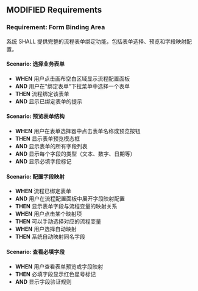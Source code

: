 ## MODIFIED Requirements

### Requirement: Form Binding Area
系统 SHALL 提供完整的流程表单绑定功能，包括表单选择、预览和字段映射配置。

#### Scenario: 选择业务表单
- **WHEN** 用户点击画布空白区域显示流程配置面板
- **AND** 用户在"绑定表单"下拉菜单中选择一个表单
- **THEN** 流程绑定该表单
- **AND** 显示已绑定表单的提示

#### Scenario: 预览表单结构
- **WHEN** 用户在表单选择器中点击表单名称或预览按钮
- **THEN** 显示表单预览模态框
- **AND** 显示表单的所有字段列表
- **AND** 显示每个字段的类型（文本、数字、日期等）
- **AND** 显示必填字段标记

#### Scenario: 配置字段映射
- **WHEN** 流程已绑定表单
- **AND** 用户在流程配置面板中展开字段映射配置
- **THEN** 显示表单字段与流程变量的映射关系
- **WHEN** 用户点击某个映射项
- **THEN** 可以手动选择对应的流程变量
- **WHEN** 用户选择自动映射
- **THEN** 系统自动映射同名字段

#### Scenario: 查看必填字段
- **WHEN** 用户查看表单预览或字段映射
- **THEN** 必填字段显示红色星号标记
- **AND** 显示字段验证规则

